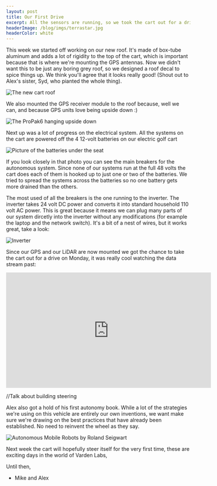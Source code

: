 ```yaml
---
layout: post
title: Our First Drive
excerpt: All the sensors are running, so we took the cart out for a drive
headerImage: /blog/imgs/terrastar.jpg
headerColor: white
---
```


This week we started off working on our new roof. It's made of box-tube aluminum and adds a lot of rigidity to the top of the cart, which is important because that is where we're mounting the GPS antennas. Now we didn't want this to be just any boring grey roof, so we designed a roof decal to spice things up. We think you'll agree that it looks really good! (Shout out to Alex's sister, Syd, who pianted the whole thing).

![The new cart roof]()

We also mounted the GPS receiver module to the roof because, well we can, and because GPS units love being upside down :)

![The ProPak6 hanging upside down]()

Next up was a lot of progress on the electrical system. All the systems on the cart are powered off the 4 12-volt batteries on our electric golf cart

![Picture of the batteries under the seat]()

If you look closely in that photo you can see the main breakers for the autonomous system. Since none of our systems run at the full 48 volts the cart does each of them is hooked up to just one or two of the batteries. We tried to spread the systems across the batteries so no one battery gets more drained than the others.

The most used of all the breakers is the one running to the inverter. The inverter takes 24 volt DC power and converts it into standard household 110 volt AC power. This is great because it means we can plug many parts of our system dircetly into the inverter without any modifications (for example the laptop and the network switch). It's a bit of a nest of wires, but it works great, take a look:

![Inverter]()

Since our GPS and our LiDAR are now mounted we got the chance to take the cart out for a drive on Monday, it was really cool watching the data stream past:

<iframe width="560" height="315" src="https://www.youtube.com/embed/MVqnN9qRX-M" frameborder="0" allowfullscreen></iframe>

//Talk about building steering

Alex also got a hold of his first autonomy book. While a lot of the strategies we're using on this vehicle are entirely our own inventions, we want make sure we're drawing on the best practices that have already been established. No need to reinvent the wheel as they say.

![Autonomous Mobile Robots by Roland Seigwart]()

Next week the cart will hopefully steer itself for the very first time, these are exciting days in the world of Varden Labs,

Until then,

- Mike and Alex